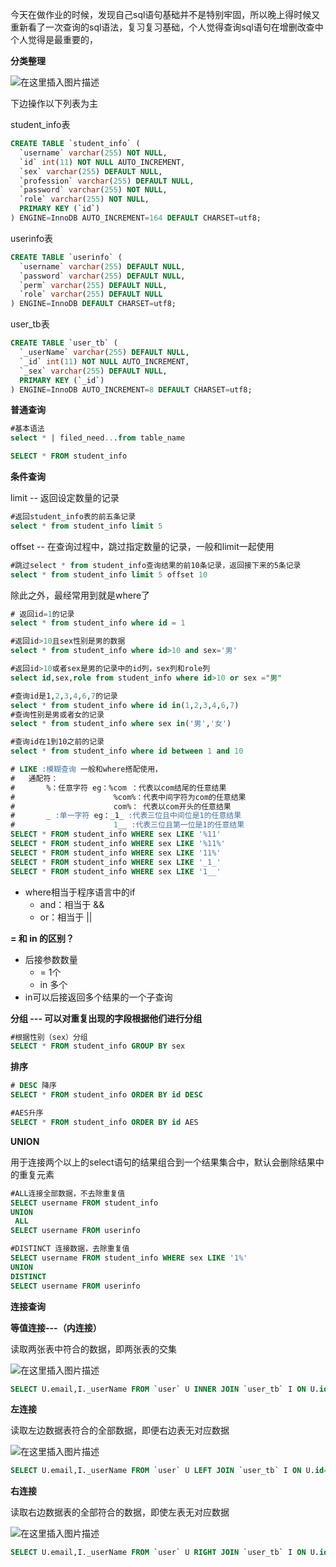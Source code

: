今天在做作业的时候，发现自己sql语句基础并不是特别牢固，所以晚上得时候又重新看了一次查询的sql语法，复习复习基础，个人觉得查询sql语句在增删改查中个人觉得是最重要的，

**分类整理**

![在这里插入图片描述](https://img-blog.csdnimg.cn/20190403012057922.png?x-oss-process=image/watermark,type_ZmFuZ3poZW5naGVpdGk,shadow_10,text_aHR0cHM6Ly9ibG9nLmNzZG4ubmV0L3dlaXhpbl80MTkyMjI4OQ==,size_16,color_FFFFFF,t_70)

下边操作以下列表为主

student_info表
```sql
CREATE TABLE `student_info` (
  `username` varchar(255) NOT NULL,
  `id` int(11) NOT NULL AUTO_INCREMENT,
  `sex` varchar(255) DEFAULT NULL,
  `profession` varchar(255) DEFAULT NULL,
  `password` varchar(255) NOT NULL,
  `role` varchar(255) NOT NULL,
  PRIMARY KEY (`id`)
) ENGINE=InnoDB AUTO_INCREMENT=164 DEFAULT CHARSET=utf8;
```
userinfo表
```sql
CREATE TABLE `userinfo` (
  `username` varchar(255) DEFAULT NULL,
  `password` varchar(255) DEFAULT NULL,
  `perm` varchar(255) DEFAULT NULL,
  `role` varchar(255) DEFAULT NULL
) ENGINE=InnoDB DEFAULT CHARSET=utf8;
```
user_tb表
```sql
CREATE TABLE `user_tb` (
  `_userName` varchar(255) DEFAULT NULL,
  `_id` int(11) NOT NULL AUTO_INCREMENT,
  `_sex` varchar(255) DEFAULT NULL,
  PRIMARY KEY (`_id`)
) ENGINE=InnoDB AUTO_INCREMENT=8 DEFAULT CHARSET=utf8;
```

**普通查询** 

```sql
#基本语法
select * | filed_need...from table_name 

SELECT * FROM student_info 
```
**条件查询**

limit -- 返回设定数量的记录 

```sql
#返回student_info表的前五条记录
select * from student_info limit 5
```
offset -- 在查询过程中，跳过指定数量的记录，一般和limit一起使用
```sql
#跳过select * from student_info查询结果的前10条记录，返回接下来的5条记录
select * from student_info limit 5 offset 10
```

除此之外，最经常用到就是where了
```sql
# 返回id=1的记录
select * from student_info where id = 1

#返回id>10且sex性别是男的数据
select * from student_info where id>10 and sex='男'

#返回id>10或者sex是男的记录中的id列，sex列和role列
select id,sex,role from student_info where id>10 or sex ="男"

#查询id是1,2,3,4,6,7的记录
select * from student_info where id in(1,2,3,4,6,7)
#查询性别是男或者女的记录
select * from student_info where sex in('男','女')

#查询id在1到10之前的记录
select * from student_info where id between 1 and 10

# LIKE :模糊查询 一般和where搭配使用，
# 	通配符：
# 		%：任意字符 eg：%com ：代表以com结尾的任意结果
#					   %com%：代表中间字符为com的任意结果
#					   com%： 代表以com开头的任意结果
# 		_ :单一字符 eg：_1_ :代表三位且中间位是1的任意结果
#					   1__ :代表三位且第一位是1的任意结果
SELECT * FROM student_info WHERE sex LIKE '%11'
SELECT * FROM student_info WHERE sex LIKE '%11%'
SELECT * FROM student_info WHERE sex LIKE '11%'
SELECT * FROM student_info WHERE sex LIKE '_1_'
SELECT * FROM student_info WHERE sex LIKE '1__'
```
* where相当于程序语言中的if
	* and：相当于 &&
	* or：相当于 ||


**= 和 in 的区别？**

* 后接参数数量
	*  =	1个
	*  in 多个 
* in可以后接返回多个结果的一个子查询

**分组 --- 可以对重复出现的字段根据他们进行分组**
```sql
#根据性别（sex）分组
SELECT * FROM student_info GROUP BY sex
```

**排序**
```sql
# DESC 降序
SELECT * FROM student_info ORDER BY id DESC

#AES升序
SELECT * FROM student_info ORDER BY id AES
```

**UNION**

用于连接两个以上的select语句的结果组合到一个结果集合中，默认会删除结果中的重复元素
```sql
#ALL连接全部数据，不去除重复值
SELECT username FROM student_info 
UNION
 ALL 
SELECT username FROM userinfo

#DISTINCT 连接数据，去除重复值
SELECT username FROM student_info WHERE sex LIKE '1%'
UNION
DISTINCT 
SELECT username FROM userinfo
```

**连接查询**

****等值连接**---（内连接）**

读取两张表中符合的数据，即两张表的交集

![在这里插入图片描述](https://img-blog.csdnimg.cn/20190403012844156.png)

```sql
SELECT U.email,I._userName FROM `user` U INNER JOIN `user_tb` I ON U.id=I._id
```
**左连接**

读取左边数据表符合的全部数据，即便右边表无对应数据

![在这里插入图片描述](https://img-blog.csdnimg.cn/20190403012948577.png)

```sql
SELECT U.email,I._userName FROM `user` U LEFT JOIN `user_tb` I ON U.id=I._id
```

**右连接**

读取右边数据表的全部符合的数据，即使左表无对应数据

![在这里插入图片描述](https://img-blog.csdnimg.cn/20190403013046625.png)

```sql
SELECT U.email,I._userName FROM `user` U RIGHT JOIN `user_tb` I ON U.id=I._id
```